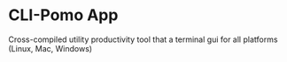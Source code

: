 # CLI-Pomo App
Cross-compiled utility productivity tool that a terminal gui for all platforms (Linux, Mac, Windows)
